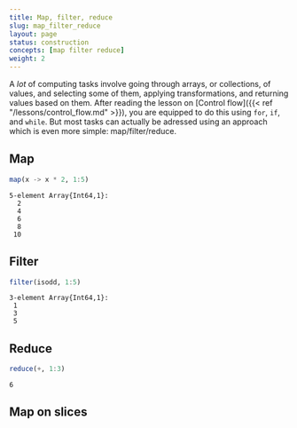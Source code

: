 ```yaml
---
title: Map, filter, reduce
slug: map_filter_reduce
layout: page
status: construction
concepts: [map filter reduce]
weight: 2
---
```


A *lot* of computing tasks involve going through arrays, or collections, of
values, and selecting some of them, applying transformations, and returning
values based on them. After reading the lesson on [Control flow]({{< ref
"/lessons/control_flow.md" >}}), you are equipped to do this using `for`, `if`,
and `while`. But most tasks can actually be adressed using an approach which is
even more simple: map/filter/reduce.

## Map

````julia
map(x -> x * 2, 1:5)
````


````
5-element Array{Int64,1}:
  2
  4
  6
  8
 10
````





## Filter

````julia
filter(isodd, 1:5)
````


````
3-element Array{Int64,1}:
 1
 3
 5
````





## Reduce


````julia
reduce(+, 1:3)
````


````
6
````





## Map on slices
